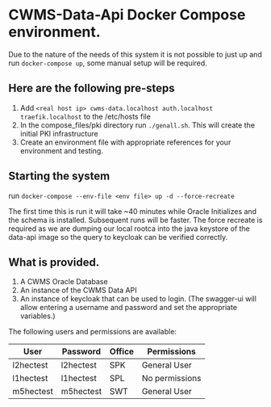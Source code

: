 # CWMS-Data-Api Docker Compose environment.

Due to the nature of the needs of this system it is not possible to just up and run `docker-compose up`, some manual setup will be required.

## Here are the following pre-steps
1. Add `<real host ip> cwms-data.localhost auth.localhost traefik.localhost` to the /etc/hosts file
2. In the compose_files/pki directory run `./genall.sh`. This will create the initial PKI infrastructure
3. Create an environment file with appropriate references for your environment and testing.


## Starting the system

run `docker-compose --env-file <env file> up -d --force-recreate`

The first time this is run it will take ~40 minutes while Oracle Initializes and the schema is installed. Subsequent runs will be faster.
The force recreate is required as we are dumping our local rootca into the java keystore of the data-api image so the query to keycloak 
can be verified correctly.

## What is provided.

1. A CWMS Oracle Database
2. An instance of the CWMS Data API
3. An instance of keycloak that can be used to login. (The swagger-ui will allow entering a username and password and set the appropriate variables.)

The following users and permissions are available:

| User        | Password    | Office | Permissions    |
| ----------- | ----------- | ------ | ------------   |
| l2hectest   | l2hectest   | SPK    | General User   |
| l1hectest   | l1hectest   | SPL    | No permissions |
| m5hectest   | m5hectest   | SWT    | General User   |

